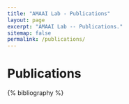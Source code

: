 ```yaml
---
title: "AMAAI Lab - Publications"
layout: page
excerpt: "AMAAI Lab -- Publications."
sitemap: false
permalink: /publications/
---
```


# Publications
{% bibliography %}
